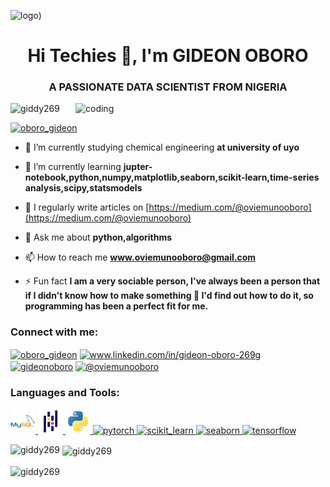 ![logo](https://github.com/GIDDY269/GIDDY269/blob/main/GIDEON%20OBORO%20(1).png))
<h1 align="center">Hi Techies 👋, I'm GIDEON OBORO</h1>
<h3 align="center">A PASSIONATE DATA SCIENTIST FROM NIGERIA</h3>

<img align="right" alt ="coding" width = "400" src = "[![image](https://user-images.githubusercontent.com/118819574/205964315-3caef3b4-7065-4960-96e2-b1c698ed3044.png)](https://www.google.com/url?sa=i&url=https%3A%2F%2Fgithub.com%2Frudrabarad%2FGifs&psig=AOvVaw09BhCV08qGm39WKgWYIOxI&ust=1670429335367000&source=images&cd=vfe&ved=0CA8QjRxqFwoTCLDXwaqw5fsCFQAAAAAdAAAAABAE)">

<p align="left"> <img src="https://komarev.com/ghpvc/?username=giddy269&label=Profile%20views&color=0e75b6&style=flat" alt="giddy269" /> </p>

<p align="left"> <a href="https://twitter.com/oboro_gideon" target="blank"><img src="https://img.shields.io/twitter/follow/oboro_gideon?logo=twitter&style=for-the-badge" alt="oboro_gideon" /></a> </p>

- 🔭 I’m currently studying chemical engineering **at university of uyo**

- 🌱 I’m currently learning **jupter-notebook,python,numpy,matplotlib,seaborn,scikit-learn,time-series analysis,scipy,statsmodels**

- 📝 I regularly write articles on [https://medium.com/@oviemunooboro](https://medium.com/@oviemunooboro)

- 💬 Ask me about **python,algorithms**

- 📫 How to reach me **www.oviemunooboro@gmail.com**

- ⚡ Fun fact **I am a very sociable person, I've always been a person that if I didn't know how to make something 🔎 I'd find out how to do it, so programming has been a perfect fit for me.**


<h3 align="left">Connect with me:</h3>
<p align="left">
<a href="https://twitter.com/oboro_gideon" target="blank"><img align="center" src="https://raw.githubusercontent.com/rahuldkjain/github-profile-readme-generator/master/src/images/icons/Social/twitter.svg" alt="oboro_gideon" height="30" width="40" /></a>
<a href="https://linkedin.com/in/www.linkedin.com/in/gideon-oboro-269g" target="blank"><img align="center" src="https://raw.githubusercontent.com/rahuldkjain/github-profile-readme-generator/master/src/images/icons/Social/linked-in-alt.svg" alt="www.linkedin.com/in/gideon-oboro-269g" height="30" width="40" /></a>
<a href="https://kaggle.com/gideonoboro" target="blank"><img align="center" src="https://raw.githubusercontent.com/rahuldkjain/github-profile-readme-generator/master/src/images/icons/Social/kaggle.svg" alt="gideonoboro" height="30" width="40" /></a>
<a href="https://medium.com/@oviemunooboro" target="blank"><img align="center" src="https://raw.githubusercontent.com/rahuldkjain/github-profile-readme-generator/master/src/images/icons/Social/medium.svg" alt="@oviemunooboro" height="30" width="40" /></a>
</p>

<h3 align="left">Languages and Tools:</h3>
<p align="left"> <a href="https://www.mysql.com/" target="_blank" rel="noreferrer"> <img src="https://raw.githubusercontent.com/devicons/devicon/master/icons/mysql/mysql-original-wordmark.svg" alt="mysql" width="40" height="40"/> </a> <a href="https://pandas.pydata.org/" target="_blank" rel="noreferrer"> <img src="https://raw.githubusercontent.com/devicons/devicon/2ae2a900d2f041da66e950e4d48052658d850630/icons/pandas/pandas-original.svg" alt="pandas" width="40" height="40"/> </a> <a href="https://www.python.org" target="_blank" rel="noreferrer"> <img src="https://raw.githubusercontent.com/devicons/devicon/master/icons/python/python-original.svg" alt="python" width="40" height="40"/> </a> <a href="https://pytorch.org/" target="_blank" rel="noreferrer"> <img src="https://www.vectorlogo.zone/logos/pytorch/pytorch-icon.svg" alt="pytorch" width="40" height="40"/> </a> <a href="https://scikit-learn.org/" target="_blank" rel="noreferrer"> <img src="https://upload.wikimedia.org/wikipedia/commons/0/05/Scikit_learn_logo_small.svg" alt="scikit_learn" width="40" height="40"/> </a> <a href="https://seaborn.pydata.org/" target="_blank" rel="noreferrer"> <img src="https://seaborn.pydata.org/_images/logo-mark-lightbg.svg" alt="seaborn" width="40" height="40"/> </a> <a href="https://www.tensorflow.org" target="_blank" rel="noreferrer"> <img src="https://www.vectorlogo.zone/logos/tensorflow/tensorflow-icon.svg" alt="tensorflow" width="40" height="40"/> </a> </p>

<p><img align="left" src="https://github-readme-stats.vercel.app/api/top-langs?username=giddy269&show_icons=true&locale=en&layout=compact" alt="giddy269" /></p>

<p>&nbsp;<img align="center" src="https://github-readme-stats.vercel.app/api?username=giddy269&show_icons=true&locale=en" alt="giddy269" /></p>

<p><img align="center" src="https://github-readme-streak-stats.herokuapp.com/?user=giddy269&" alt="giddy269" /></p>
